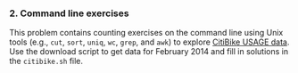 ### 2. Command line exercises
This problem contains counting exercises on the command line using Unix tools (e.g.,  ``cut``, ``sort``, ``uniq``, ``wc``, ``grep``, and ``awk``) to explore [CitiBike USAGE data](http://citibikenyc.com/system-data).
Use the download script to get data for February 2014 and fill in solutions in the ``citibike.sh`` file.
